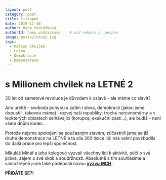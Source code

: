 ```yaml
---
layout: post
category: post
title: Listopad   
date: 2019-11-16
author: Hana Vodrážková
authorId: hana.vodrazkova    # uid nekoho z _people
image: posts/letna2.jpg
tags:
  - MIlion chvilek
  - Letna
  - Demokracie
  - Demonstrace
---
```


# s Milionem chvilek na LETNÉ 2 


30 let od sametové revoluce je důvodem k oslavě - ale máme co slavit?

Ano určitě - svobodu pohybu a zatím i slova, demokracii (jakou jsme dopustili, takovou máme) i rozvoj naší republiky, trochu nerovnoměrný 
a v leckterých oblastech selhávající (korupce, exekuční pasti...), ale budiž - není všem dnům konec.

Protože nejsme spokojení se současným stavem, zúčastnili jsme se již druhé demonstrace na LETNÉ a ta síla 300 tisíce lidí nás velmi povzbudila 
do další práce pro lepší společnost.

Mikuláš Minář a jeho kolegové vyzvali všechny lidi k aktivitě, péči o svá práva, zájem o své okolí a soudržnosti.
Absolutně s tím souhlasíme a samozřejmě jsme také podepsali novou **[výzvu MCH](https://www.milionchvilek.cz).**

**PŘIDÁTE SE?!**




